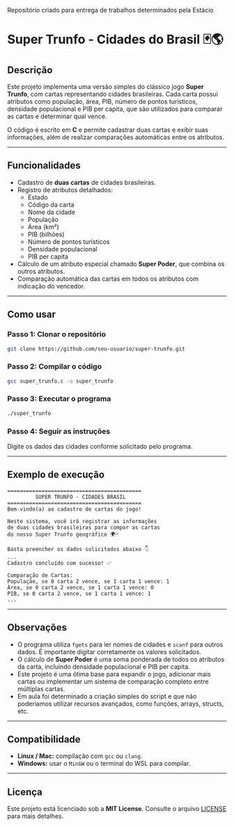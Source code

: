 Repositório criado para entrega de trabalhos determinados pela Estácio

# Super Trunfo - Cidades do Brasil 🃏🌎

## Descrição

Este projeto implementa uma versão simples do clássico jogo **Super Trunfo**, com cartas representando cidades brasileiras. Cada carta possui atributos como população, área, PIB, número de pontos turísticos, densidade populacional e PIB per capita, que são utilizados para comparar as cartas e determinar qual vence.

O código é escrito em **C** e permite cadastrar duas cartas e exibir suas informações, além de realizar comparações automáticas entre os atributos.

---

## Funcionalidades

- Cadastro de **duas cartas** de cidades brasileiras.
- Registro de atributos detalhados:
  - Estado
  - Código da carta
  - Nome da cidade
  - População
  - Área (km²)
  - PIB (bilhões)
  - Número de pontos turísticos
  - Densidade populacional
  - PIB per capita
- Cálculo de um atributo especial chamado **Super Poder**, que combina os outros atributos.
- Comparação automática das cartas em todos os atributos com indicação do vencedor.

---

## Como usar

### Passo 1: Clonar o repositório

```bash
git clone https://github.com/seu-usuario/super-trunfo.git
```

### Passo 2: Compilar o código

```bash
gcc super_trunfo.c -o super_trunfo
```

### Passo 3: Executar o programa

```bash
./super_trunfo
```

### Passo 4: Seguir as instruções

Digite os dados das cidades conforme solicitado pelo programa.

---

## Exemplo de execução

```
===========================================
         SUPER TRUNFO - CIDADES BRASIL
===========================================
Bem-vindo(a) ao cadastro de cartas do jogo!

Neste sistema, você irá registrar as informações
de duas cidades brasileiras para compor as cartas
do nosso Super Trunfo geográfico 🌍🃏

Basta preencher os dados solicitados abaixo 👇
...
Cadastro concluído com sucesso! ✅

Comparação de Cartas:
População, se 0 carta 2 vence, se 1 carta 1 vence: 1
Área, se 0 carta 2 vence, se 1 carta 1 vence: 0
PIB, se 0 carta 2 vence, se 1 carta 1 vence: 1
...
```

---

## Observações

- O programa utiliza `fgets` para ler nomes de cidades e `scanf` para outros dados. É importante digitar corretamente os valores solicitados.
- O cálculo de **Super Poder** é uma soma ponderada de todos os atributos da carta, incluindo densidade populacional e PIB per capita.
- Este projeto é uma ótima base para expandir o jogo, adicionar mais cartas ou implementar um sistema de comparação completo entre múltiplas cartas.
- Em aula foi determinado a criação simples do script e que não poderiamos utilizar recursos avançados, como funções, arrays, structs, etc.
---

## Compatibilidade

- **Linux / Mac:** compilação com `gcc` ou `clang`.
- **Windows:** usar o `MinGW` ou o terminal do WSL para compilar.

---

## Licença

Este projeto está licenciado sob a **MIT License**. Consulte o arquivo [LICENSE](LICENSE) para mais detalhes.

